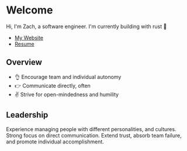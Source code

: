 # Welcome

Hi, I'm Zach, a software engineer. I'm currently building with rust 🦀

- [My Website](https://zachsblog.netlify.app/)
- [Resume](https://ztbochanski.github.io/ztbochanski/)

## Overview

- 👌 Encourage team and individual autonomy
- 👉 Communicate directly, often
- ✌️ Strive for open-mindedness and humility

## Leadership

Experience managing people with different personalities, and cultures. Strong focus on direct communication. Extend trust, absorb team failure, and promote individual accomplishment.
